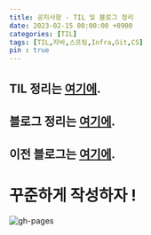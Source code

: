 ```yaml
---
title: 공지사항 - TIL 및 블로그 정리
date: 2023-02-15 00:00:00 +0900
categories: [TIL]
tags: [TIL,자바,스프링,Infra,Git,CS]
pin : true
---
```


<script async src="https://pagead2.googlesyndication.com/pagead/js/adsbygoogle.js?client=ca-pub-6892396316078062"
     crossorigin="anonymous"></script>

## TIL 정리는 [**여기에**](https://github.com/seunGit/TIL-TodayILearned).
## 블로그 정리는 [**여기에**](https://seungit.github.io/).
## 이전 블로그는 [**여기에**](https://seungit.tistory.com/).


# 꾸준하게 작성하자 !

![gh-pages](../../../assets/img/favicons/android-chrome-256x256.png)
